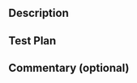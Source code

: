 ## Description



## Test Plan



## Commentary (optional)


<!-- User-facing API changes need the "User-facing API Change" label -->

<!---
## Title

Example title: "docs: tweak recommended "pip install" usage".

Specifically, this title should contain a type and a description
of the change being made:

User-facing change types:
- docs: docs-only change
- feat: new user-facing feature
- fix: bug fix
- perf: performance improvement

Internal change types:
- build: build system change (anything in a `Makefile`, mostly)
- chore: any internal change not covered by another type
- ci: anything that touches `.circleci`
- refactor: internal refactor
- style: style change
- test: new tests

See https://www.conventionalcommits.org/en/v1.0.0/ for background.

The first line should also:
- be at most 89 characters long
- contain a description that is at most 72 characters long
- not end with sentence-ending punctuation
- start (after the type) with a lowercase imperative ("add", "fix")

## Description

Lead with the intended commit body in this description field. For breaking changes, please include "BREAKING CHANGE:" at the beginning of your commit body. At minimum, this section should include a bracketed reference to the Jira ticket, e.g. "[DET-1234]". When squash-and-merging, copy this directly into the description field.

## Test Plan

Describe the situations in which you've tested your change, and/or a screenshot as appropriate. Reviewers may ask questions of this test plan to ensure adequate manual coverage of changes.

## Commentary (optional)

Use this section of your description to add context to the PR. Could be for particularly tricky bits of code that could use extra scrutiny, historical context useful for reviewers, etc. You may intentionally leave this section blank and remove the title.
--->
